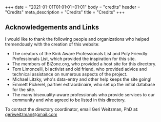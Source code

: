 +++
date = "2021-01-01T01:01:01+01:01"
body = "credits"
header = "Credits"
meta_description = "Credits"
title = "Credits"
+++

## Acknowledgements and Links

I would like to thank the following people and organizations who helped tremendously with the creation of this website:

* The creators of the Kink Aware Professionals List and Poly Friendly Professionals List, which provided the inspiration for this site.
* The members of BiZone.org, who provided a host site for this directory.
* Tom Limoncelli, bi activist and old friend, who provided advice and technical assistance on numerous aspects of the project.
* Michael Litzky, who's data-entry and other help keeps the site going!
* Emmett Pickerel, partner extraordinaire, who set up the initial database for the site.
* The many bisexuality-aware professionals who provide services to our community and who agreed to be listed in this directory.

To contact the directory coordinator, email Geri Weitzman, PhD at: geriweitzman@gmail.com
